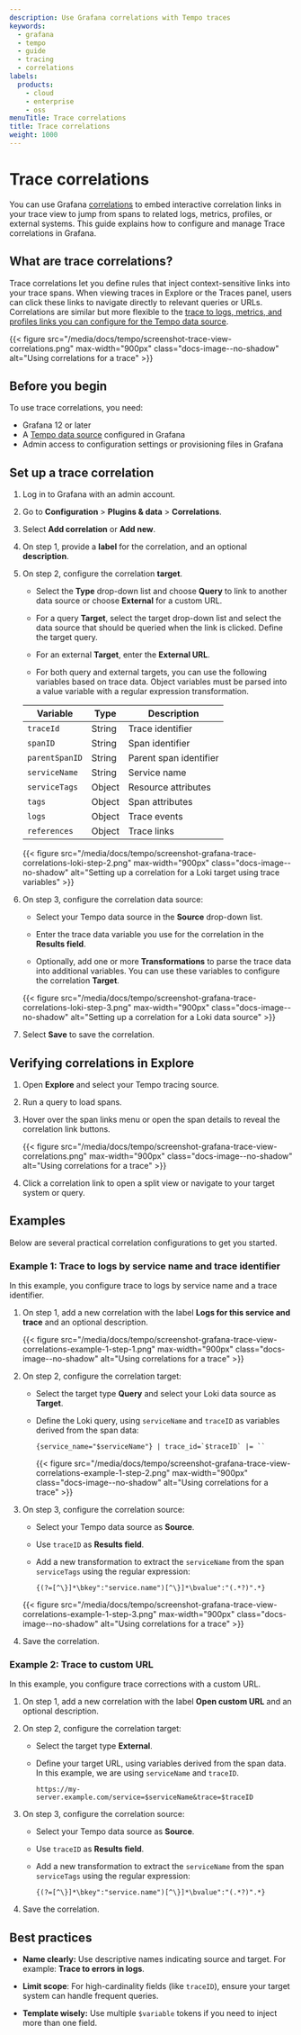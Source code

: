 ```yaml
---
description: Use Grafana correlations with Tempo traces
keywords:
  - grafana
  - tempo
  - guide
  - tracing
  - correlations
labels:
  products:
    - cloud
    - enterprise
    - oss
menuTitle: Trace correlations
title: Trace correlations
weight: 1000
---
```


# Trace correlations

You can use Grafana [correlations](/docs/grafana/<GRAFANA_VERSION>/administration/correlations/) to embed interactive correlation links in your trace view to jump from spans to related logs, metrics, profiles, or external systems. This guide explains how to configure and manage Trace correlations in Grafana.

## What are trace correlations?

Trace correlations let you define rules that inject context-sensitive links into your trace spans. When viewing traces in Explore or the Traces panel, users can click these links to navigate directly to relevant queries or URLs. Correlations are similar but more flexible to the [trace to logs, metrics, and profiles links you can configure for the Tempo data source](/docs/grafana/<GRAFANA_VERSION>/datasources/tempo/configure-tempo-data-source).

{{< figure src="/media/docs/tempo/screenshot-trace-view-correlations.png" max-width="900px" class="docs-image--no-shadow" alt="Using correlations for a trace" >}}

## Before you begin

To use trace correlations, you need:

- Grafana 12 or later
- A [Tempo data source](https://grafana.com/docs/grafana/<GRAFANA_VERSION>/datasources/tempo/configure-tempo-data-source/) configured in Grafana
- Admin access to configuration settings or provisioning files in Grafana

## Set up a trace correlation

1. Log in to Grafana with an admin account.

1. Go to **Configuration** > **Plugins & data** > **Correlations**.

1. Select **Add correlation** or **Add new**.

1. On step 1, provide a **label** for the correlation, and an optional **description**.

1. On step 2, configure the correlation **target**.

   - Select the **Type** drop-down list and choose **Query** to link to another data source or choose **External** for a custom URL.

   - For a query **Target**, select the target drop-down list and select the data source that should be queried when the link is clicked. Define the target query.

   - For an external **Target**, enter the **External URL**.

   - For both query and external targets, you can use the following variables based on trace data. Object variables must be parsed into a value variable with a regular expression transformation.

   | Variable       | Type   | Description            |
   | -------------- | ------ | ---------------------- |
   | `traceId`      | String | Trace identifier       |
   | `spanID`       | String | Span identifier        |
   | `parentSpanID` | String | Parent span identifier |
   | `serviceName`  | String | Service name           |
   | `serviceTags`  | Object | Resource attributes    |
   | `tags`         | Object | Span attributes        |
   | `logs`         | Object | Trace events           |
   | `references`   | Object | Trace links            |

   {{< figure src="/media/docs/tempo/screenshot-grafana-trace-correlations-loki-step-2.png" max-width="900px" class="docs-image--no-shadow" alt="Setting up a correlation for a Loki target using trace variables" >}}

1. On step 3, configure the correlation data source:

   - Select your Tempo data source in the **Source** drop-down list.

   - Enter the trace data variable you use for the correlation in the **Results field**.

   - Optionally, add one or more **Transformations** to parse the trace data into additional variables. You can use these variables to configure the correlation **Target**.

   {{< figure src="/media/docs/tempo/screenshot-grafana-trace-correlations-loki-step-3.png" max-width="900px" class="docs-image--no-shadow" alt="Setting up a correlation for a Loki data source" >}}

1. Select **Save** to save the correlation.

## Verifying correlations in Explore

1. Open **Explore** and select your Tempo tracing source.

1. Run a query to load spans.

1. Hover over the span links menu or open the span details to reveal the correlation link buttons.

   {{< figure src="/media/docs/tempo/screenshot-grafana-trace-view-correlations.png" max-width="900px" class="docs-image--no-shadow" alt="Using correlations for a trace" >}}

1. Click a correlation link to open a split view or navigate to your target system or query.

## Examples

Below are several practical correlation configurations to get you started.

### Example 1: Trace to logs by service name and trace identifier

In this example, you configure trace to logs by service name and a trace identifier.

1. On step 1, add a new correlation with the label **Logs for this service and trace** and an optional description.

   {{< figure src="/media/docs/tempo/screenshot-grafana-trace-view-correlations-example-1-step-1.png" max-width="900px" class="docs-image--no-shadow" alt="Using correlations for a trace" >}}

1. On step 2, configure the correlation target:

   - Select the target type **Query** and select your Loki data source as **Target**.

   - Define the Loki query, using `serviceName` and `traceID` as variables derived from the span data:

     ```
     {service_name="$serviceName"} | trace_id=`$traceID` |= ``
     ```

     {{< figure src="/media/docs/tempo/screenshot-grafana-trace-view-correlations-example-1-step-2.png" max-width="900px" class="docs-image--no-shadow" alt="Using correlations for a trace" >}}

1. On step 3, configure the correlation source:

   - Select your Tempo data source as **Source**.

   - Use `traceID` as **Results field**.

   - Add a new transformation to extract the `serviceName` from the span `serviceTags` using the regular expression:

     ```
     {(?=[^\}]*\bkey":"service.name")[^\}]*\bvalue":"(.*?)".*}
     ```

   {{< figure src="/media/docs/tempo/screenshot-grafana-trace-view-correlations-example-1-step-3.png" max-width="900px" class="docs-image--no-shadow" alt="Using correlations for a trace" >}}

1. Save the correlation.

### Example 2: Trace to custom URL

In this example, you configure trace corrections with a custom URL.

1. On step 1, add a new correlation with the label **Open custom URL** and an optional description.

1. On step 2, configure the correlation target:

   - Select the target type **External**.

   - Define your target URL, using variables derived from the span data. In this example, we are using `serviceName` and `traceID`.

     ```
     https://my-server.example.com/service=$serviceName&trace=$traceID
     ```

1. On step 3, configure the correlation source:

   - Select your Tempo data source as **Source**.

   - Use `traceID` as **Results field**.

   - Add a new transformation to extract the `serviceName` from the span `serviceTags` using the regular expression:

     ```
     {(?=[^\}]*\bkey":"service.name")[^\}]*\bvalue":"(.*?)".*}
     ```

1. Save the correlation.

## Best practices

- **Name clearly:** Use descriptive names indicating source and target. For example: **Trace to errors in logs**.

- **Limit scope**: For high-cardinality fields (like `traceID`), ensure your target system can handle frequent queries.

- **Template wisely:** Use multiple `$variable` tokens if you need to inject more than one field.
